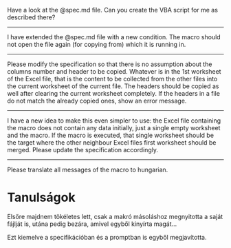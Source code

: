 Have a look at the @spec.md file. Can you create the VBA script for me as described there?

---

I have extended the @spec.md file with a new condition. The macro should not open the file again (for copying from) which it is running in.

---

Please modify the specification so that there is no assumption about the columns number and header to be copied. Whatever is in the 1st worksheet of the Excel file, that is the content to be collected from the other files into the current worksheet of the current file. The headers should be copied as well after clearing the current worksheet completely. If the headers in a file do not match the already copied ones, show an error message.

----

I have a new idea to make this even simpler to use: the Excel file containing the macro does not contain any data initially, just a single empty worksheet and the macro. If the macro is executed, that single worksheet should be the target where the other neighbour Excel files first worksheet should be merged. Please update the specification accordingly.

---

Please translate all messages of the macro to hungarian.


# Tanulságok

Elsőre majdnem tökéletes lett, csak a makró másoláshoz megnyitotta a saját fájlját is, utána pedig bezára, amivel egyből kinyírta magát...

Ezt kiemelve a specifikációban és a promptban is egyből megjavította.
